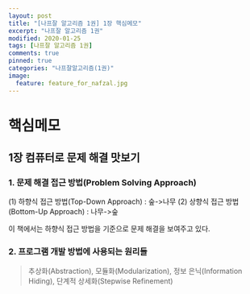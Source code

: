 ```yaml
---
layout: post
title: "[나프잘 알고리즘 1권] 1장 핵심메모"
excerpt: "나프잘 알고리즘 1권"
modified: 2020-01-25
tags: [나프잘 알고리즘 1권]
comments: true
pinned: true
categories: "나프잘알고리즘(1권)"
image:
  feature: feature_for_nafzal.jpg
---
```


# 핵심메모

## 1장 컴퓨터로 문제 해결 맛보기

### 1. 문제 해결 접근 방법(Problem Solving Approach)

(1) 하향식 접근 방법(Top-Down Approach) : 숲->나무
(2) 상향식 접근 방법(Bottom-Up Approach) : 나무->숲

이 책에서는 하향식 접근 방법을 기준으로 문제 해결을 보여주고 있다.

### 2. 프로그램 개발 방법에 사용되는 원리들

> 추상화(Abstraction), 모듈화(Modularization), 정보 은닉(Information Hiding), 단계적 상세화(Stepwise Refinement)